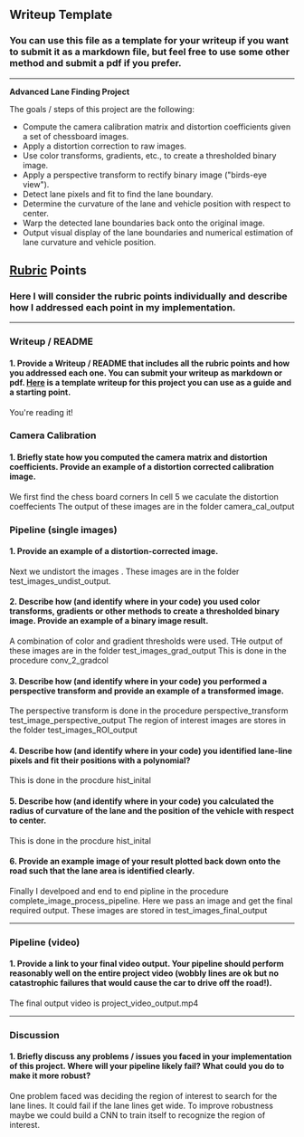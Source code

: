 ## Writeup Template

### You can use this file as a template for your writeup if you want to submit it as a markdown file, but feel free to use some other method and submit a pdf if you prefer.

---

**Advanced Lane Finding Project**

The goals / steps of this project are the following:

* Compute the camera calibration matrix and distortion coefficients given a set of chessboard images.
* Apply a distortion correction to raw images.
* Use color transforms, gradients, etc., to create a thresholded binary image.
* Apply a perspective transform to rectify binary image ("birds-eye view").
* Detect lane pixels and fit to find the lane boundary.
* Determine the curvature of the lane and vehicle position with respect to center.
* Warp the detected lane boundaries back onto the original image.
* Output visual display of the lane boundaries and numerical estimation of lane curvature and vehicle position.

[//]: # (Image References)

[image1]: ./examples/undistort_output.png "Undistorted"
[image2]: ./test_images/test1.jpg "Road Transformed"
[image3]: ./examples/binary_combo_example.jpg "Binary Example"
[image4]: ./examples/warped_straight_lines.jpg "Warp Example"
[image5]: ./examples/color_fit_lines.jpg "Fit Visual"
[image6]: ./examples/example_output.jpg "Output"
[video1]: ./project_video.mp4 "Video"

## [Rubric](https://review.udacity.com/#!/rubrics/571/view) Points

### Here I will consider the rubric points individually and describe how I addressed each point in my implementation.  

---

### Writeup / README

#### 1. Provide a Writeup / README that includes all the rubric points and how you addressed each one.  You can submit your writeup as markdown or pdf.  [Here](https://github.com/udacity/CarND-Advanced-Lane-Lines/blob/master/writeup_template.md) is a template writeup for this project you can use as a guide and a starting point.  

You're reading it!

### Camera Calibration

#### 1. Briefly state how you computed the camera matrix and distortion coefficients. Provide an example of a distortion corrected calibration image.
We first find the chess board corners
In cell 5 we caculate the distortion coeffecients
The output of these images are in the folder camera_cal_output


### Pipeline (single images)

#### 1. Provide an example of a distortion-corrected image.

Next we undistort the images .
These images are in the folder test_images_undist_output.

#### 2. Describe how (and identify where in your code) you used color transforms, gradients or other methods to create a thresholded binary image.  Provide an example of a binary image result.

A combination of color and gradient thresholds were used.
THe output of these images are in the folder test_images_grad_output
This is done in  the procedure conv_2_gradcol

#### 3. Describe how (and identify where in your code) you performed a perspective transform and provide an example of a transformed image.
The perspective transform is done in the procedure perspective_transform
test_image_perspective_output
The region of interest images are stores in the folder test_images_ROI_output


#### 4. Describe how (and identify where in your code) you identified lane-line pixels and fit their positions with a polynomial?

This is done in the procdure hist_inital

#### 5. Describe how (and identify where in your code) you calculated the radius of curvature of the lane and the position of the vehicle with respect to center.

This is done in the procdure hist_inital

#### 6. Provide an example image of your result plotted back down onto the road such that the lane area is identified clearly.

Finally I develpoed and end to end pipline in the procedure complete_image_process_pipeline.
Here we pass an image and get the final required output.
These images are stored in test_images_final_output

---

### Pipeline (video)

#### 1. Provide a link to your final video output.  Your pipeline should perform reasonably well on the entire project video (wobbly lines are ok but no catastrophic failures that would cause the car to drive off the road!).

The final output video is project_video_output.mp4


---

### Discussion

#### 1. Briefly discuss any problems / issues you faced in your implementation of this project.  Where will your pipeline likely fail?  What could you do to make it more robust?

One problem faced was deciding the region of interest to search for the lane lines.
It could fail if the lane lines get wide.
To improve robustness maybe we could build a CNN to train itself to recognize the region of interest.

